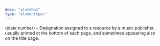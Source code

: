 ```yaml
---
desc: "plateNum"
type: "elementSpec"
---
```


(plate number) – Designation assigned to a resource by a music publisher, usually
printed at the bottom of each page, and sometimes appearing also on the title page.